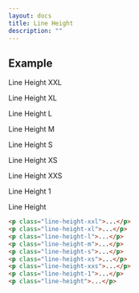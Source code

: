 ```yaml
---
layout: docs
title: Line Height
description: ""
---
```


## Example

<p class="line-height-xxl">Line Height XXL</p>
<p class="line-height-xl">Line Height XL</p>
<p class="line-height-l">Line Height L</p>
<p class="line-height-m">Line Height M</p>
<p class="line-height-s">Line Height S</p>
<p class="line-height-xs">Line Height XS</p>
<p class="line-height-xxs">Line Height XXS</p>
<p class="line-height-1">Line Height 1</p>
<p class="line-height">Line Height</p>

```html
<p class="line-height-xxl">...</p>
<p class="line-height-xl">...</p>
<p class="line-height-l">...</p>
<p class="line-height-m">...</p>
<p class="line-height-s">...</p>
<p class="line-height-xs">...</p>
<p class="line-height-xxs">...</p>
<p class="line-height-1">...</p>
<p class="line-height">...</p>
```
